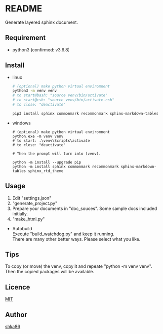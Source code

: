 README
====

Generate layered sphinx document.

<!-- ## Description -->

## Requirement
- python3 (confirmed: v3.6.8)

## Install

- linux

    ```sh
    # (optional) make python virtual enviromnent
    python3 -m venv venv
    # to start@bash: "source venv/bin/activate"
    # to start@csh: "source venv/bin/activate.csh"
    # to close: "deactivate"

    pip3 install sphinx commonmark recommonmark sphinx-markdown-tables sphinx_rtd_theme

    ```

- windows

    ```
    # (optional) make python virtual enviromnent
    python.exe -m venv venv
    # to start: .\venv\Scripts\activate 
    # to close: "deactivate"

    # Then the prompt will turn into (venv).

    python -m install --upgrade pip
    python -m install sphinx commonmark recommonmark sphinx-markdown-tables sphinx_rtd_theme

    ```

## Usage

1. Edit "settings.json"
1. "generate_project.py"
1. Prepare your documents in "doc_souces". Some sample docs included initially.
1. "make_html.py"

- Autobuild  
    Execute "build_watchdog.py" and keep it running.  
    There are many other better ways. Please select what you like.

## Tips

To copy (or move) the venv, copy it and repeate "python -m venv venv".
Then the copied packages will be available.

## Licence

[MIT](https://github.com/shka86/foo/blob/master/LICENCE)

## Author

[shka86](https://github.com/shka86)
